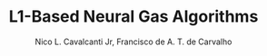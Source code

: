 ---
paperId: 51
author: Nico L. Cavalcanti Jr, Francisco de A. T. de Carvalho
publicationauthor: Cavalcanti Jr, N. L. et al.
title: L1-Based Neural Gas Algorithms
pdf: --
poster: --
alt: --
type: Poster
topic: Optimization
subtopic: --
link: --
conference: neurips
year: 2023
tags: neurips-2023-np
location: New Orleans, Louisiana
---